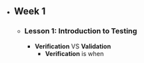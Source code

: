 - ## Week 1
	- ### Lesson 1: Introduction to Testing
		- **Verification** VS **Validation**
			- **Verification** is when